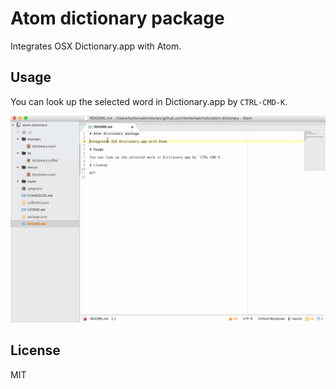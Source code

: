 # Atom dictionary package

Integrates OSX Dictionary.app with Atom.

## Usage

You can look up the selected word in Dictionary.app by `CTRL-CMD-K`.

![dictionary](https://raw.githubusercontent.com/kohkimakimoto/atom-dictionary/master/dict.gif)

## License

MIT
